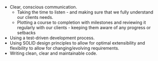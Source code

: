 - Clear, conscious communication.
  - Taking the time to listen - and making sure that we fully understand our clients needs.
  - Plotting a course to completion with milestones and reviewing it regularly with our clients - keeping them aware of any progress or setbacks
- Using a test-driven development process.
- Using SOLID design principles to allow for optimal extensibility and flexibility to allow for changing/evolving requirements.
- Writing clean, clear and maintainable code.
